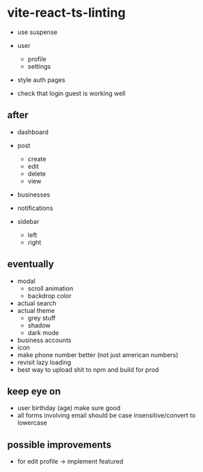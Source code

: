 # vite-react-ts-linting

- use suspense

- user

  - profile
  - settings

- style auth pages
- check that login guest is working well

## after

- dashboard
- post

  - create
  - edit
  - delete
  - view

- businesses
- notifications
- sidebar
  - left
  - right

## eventually

- modal
  - scroll animation
  - backdrop color
- actual search
- actual theme
  - grey stuff
  - shadow
  - dark mode
- business accounts
- icon
- make phone number better (not just american numbers)
- revisit lazy loading
- best way to upload shit to npm and build for prod

## keep eye on

- user birthday (age) make sure good
- all forms involving email should be case insensitive/convert to lowercase

## possible improvements

- for edit profile -> implement featured
